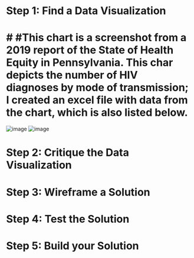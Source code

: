 # Step 1: Find a Data Visualization
# # #This chart is a screenshot from a 2019 report of the State of Health Equity in Pennsylvania. This char depicts the number of HIV diagnoses by mode of transmission; I created an excel file with data from the chart, which is also listed below.
![image](https://user-images.githubusercontent.com/89934021/133898282-5b4a5037-1de7-4203-b181-20185e3b31e5.png)
![image](https://user-images.githubusercontent.com/89934021/133898391-1f400587-42f6-42b4-83a2-df50233b4092.png)

# Step 2: Critique the Data Visualization
# Step 3: Wireframe a Solution
# Step 4: Test the Solution
# Step 5: Build your Solution

